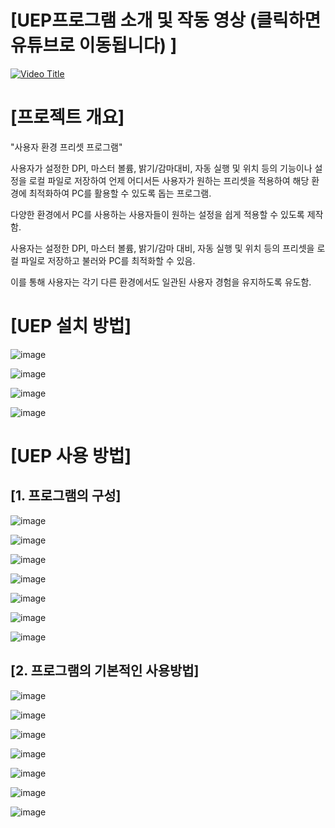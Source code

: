 # [UEP프로그램 소개 및 작동 영상 (클릭하면 유튜브로 이동됩니다) ]

[![Video Title](https://img.youtube.com/vi/0foVxNh1xCw/0.jpg)](https://www.youtube.com/watch?v=0foVxNh1xCw)


# [프로젝트 개요]

"사용자 환경 프리셋 프로그램"


사용자가 설정한 DPI, 마스터 볼륨, 밝기/감마대비, 자동 실행 및 위치 등의 기능이나 설정을 로컬 파일로 저장하여 언제 어디서든 사용자가 원하는 프리셋을 적용하여 해당 환경에 최적화하여 PC를 활용할 수 있도록 돕는 프로그램.

다양한 환경에서 PC를 사용하는 사용자들이 원하는 설정을 쉽게 적용할 수 있도록 제작함. 

사용자는 설정한 DPI, 마스터 볼륨, 밝기/감마 대비, 자동 실행 및 위치 등의 프리셋을 로컬 파일로 저장하고 불러와 PC를 최적화할 수 있음. 

이를 통해 사용자는 각기 다른 환경에서도 일관된 사용자 경험을 유지하도록 유도함.



# **[UEP 설치 방법]**
![image](https://github.com/bogwangSaMa/open9_UserExperiencePreset/assets/130433810/59cade1d-1354-4a60-8751-3d7bd7088289)

![image](https://github.com/bogwangSaMa/open9_UserExperiencePreset/assets/130433810/d37b21d4-91f6-4c98-bec1-e45e65670b08)

![image](https://github.com/bogwangSaMa/open9_UserExperiencePreset/assets/130433810/85e70105-00fa-4a9a-9166-f6e9729917ef)

![image](https://github.com/bogwangSaMa/open9_UserExperiencePreset/assets/130433810/ef048770-ff89-4e33-966c-6f846d33d8b1)



# **[UEP 사용 방법]**

## **[1. 프로그램의 구성]**
![image](https://github.com/bogwangSaMa/open9_UserExperiencePreset/assets/130433810/a0ae7464-8dee-40d5-a2b2-5ee31f33c90f)

![image](https://github.com/bogwangSaMa/open9_UserExperiencePreset/assets/130433810/e9d63ef5-cc9a-4db9-a9ae-ac29a6ae1164)

![image](https://github.com/bogwangSaMa/open9_UserExperiencePreset/assets/130433810/30e2dbc8-b9eb-456b-8126-70cdbb0d922c)

![image](https://github.com/bogwangSaMa/open9_UserExperiencePreset/assets/130433810/67a0672a-e0a6-4b7d-a91b-eda5506e5d02)

![image](https://github.com/bogwangSaMa/open9_UserExperiencePreset/assets/130433810/a12a3a35-c69f-46f4-aa55-4ee43a548895)

![image](https://github.com/bogwangSaMa/open9_UserExperiencePreset/assets/130433810/0b178217-06b5-4bce-838e-96ea1f75f0ba)

![image](https://github.com/bogwangSaMa/open9_UserExperiencePreset/assets/130433810/f8502643-66bd-4d8c-9a41-d8283e954de4)



## **[2. 프로그램의 기본적인 사용방법]**
![image](https://github.com/bogwangSaMa/open9_UserExperiencePreset/assets/130433810/e0961520-fac3-47fc-a392-6d2fc8745b46)

![image](https://github.com/bogwangSaMa/open9_UserExperiencePreset/assets/130433810/a13b32d4-cc84-43ee-8c13-1f711791dbb7)

![image](https://github.com/bogwangSaMa/open9_UserExperiencePreset/assets/130433810/8701e0f6-4a16-4b5f-8ace-caa010c7463f)

![image](https://github.com/bogwangSaMa/open9_UserExperiencePreset/assets/130433810/1425b3fb-f10f-433e-ba65-4ae3f41021db)

![image](https://github.com/bogwangSaMa/open9_UserExperiencePreset/assets/130433810/39d919f7-ba7b-4839-bb4b-19a4e8dc1e29)

![image](https://github.com/bogwangSaMa/open9_UserExperiencePreset/assets/130433810/84ce168c-db53-4520-a8b3-b05c505404f3)

![image](https://github.com/bogwangSaMa/open9_UserExperiencePreset/assets/130433810/c5105112-a6f8-4827-ae60-fd2b9a6ff9d6)


